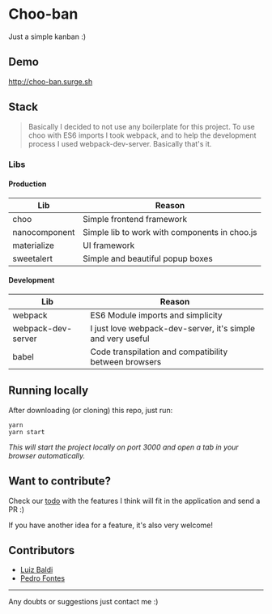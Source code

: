 # Choo-ban
Just a simple kanban :)

## Demo
http://choo-ban.surge.sh

## Stack
> Basically I decided to not use any boilerplate for this project. To use choo with ES6 imports I took webpack, and to help the development process I used webpack-dev-server. Basically that's it.

### Libs

#### Production
| Lib        | Reason           |
| ------------- |-------------|
| choo | Simple frontend framework  |
| nanocomponent | Simple lib to work with components in choo.js |
| materialize | UI framework |
| sweetalert | Simple and beautiful popup boxes |

#### Development
| Lib        | Reason           |
| ------------- |-------------|
| webpack | ES6 Module imports and simplicity |
| webpack-dev-server | I just love webpack-dev-server, it's simple and very useful |
| babel | Code transpilation and compatibility between browsers |

## Running locally
After downloading (or cloning) this repo, just run:
```
yarn
yarn start
```
_This will start the project locally on port 3000 and open a tab in your browser automatically._

## Want to contribute?
Check our [todo](https://github.com/luizbaldi/choo-ban/blob/master/todo.md) with the features I think will fit in the application and send a PR :)

If you have another idea for a feature, it's also very welcome!

## Contributors
- [Luiz Baldi](https://github.com/luizbaldi)
- [Pedro Fontes](https://github.com/phfontess)

___

Any doubts or suggestions just contact me :)